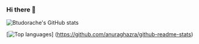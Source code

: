 ### Hi there 👋

![Btudorache's GitHub stats](https://github-readme-stats.vercel.app/api?username=btudorache&show_icons=true&theme=tokyonight&include_all_commits=true&count_private=true)

[![Top languages](https://github-readme-stats.vercel.app/api/top-langs/?username=btudorache&theme=tokyonight&langs_count=10&layout=compact)]
(https://github.com/anuraghazra/github-readme-stats)
